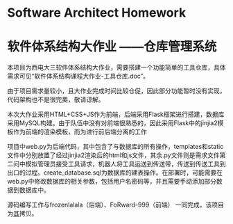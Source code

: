 
# Software Architect Homework
软件体系结构大作业 ——仓库管理系统
=======
本项目为西电大三软件体系结构大作业，需要搭建一个功能简单的工具仓库，具体需求可见“软件体系结构课程大作业-工具仓库.doc”。

由于项目需求量较小，且大作业完成时间比较仓促，因此部分功能暂时没有实现，代码架构也不是很完美，敬请谅解。

本次大作业采用HTML+CSS+JS作为前端，后端采用Flask框架进行搭建，数据库采用MySQL构建。由于队伍中没有对前端很熟悉的，因此采用Flask中的jinjia2模板作为前端的渲染模板，而为进行前后端分离的工作

项目中web.py为后端代码，其中包含了与数据库的所有操作，templates和static文件中分别放置了经过jinjia2渲染后的html和js文件，其余.py文件则是需求文件第二问中模拟管理员接受工具请求，机器人将工具运送到传送带，传送到传送工具到出口的过程。create_database.sql为数据库的建表操作。在部署时，可能需要在web.py中修改数据库的相关参数，包括用户名密码等，并且需要手动添加部分数据到数据库中。 

源码编写工作与frozenlalala（后端）、FoRward-999（前端） 一同完成，该项目为[其](https://github.com/frozenlalala/software_homework)拷贝。
